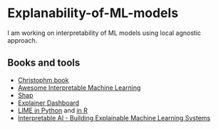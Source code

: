 # Explanability-of-ML-models
I am working on interpretability of ML models  using local agnostic approach. 
## Books and tools
+ [Christophm book](https://christophm.github.io/interpretable-ml-book/preface-by-the-author.html)
+ [Awesome Interpretable Machine Learning](https://github.com/lopusz/awesome-interpretable-machine-learning/blob/master/README.org)
+ [Shap](https://github.com/slundberg/shap)
+ [Explainer Dashboard](https://explainerdashboard.readthedocs.io/en/latest/)
+ [LIME in Python](https://github.com/marcotcr/lime) and [in R](https://github.com/thomasp85/lime)
+ [Interpretable AI - Building Explainable Machine Learning Systems](https://github.com/thampiman/interpretable-ai-book)

